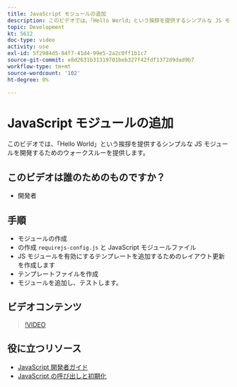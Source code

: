 ```yaml
---
title: JavaScript モジュールの追加
description: このビデオでは、「Hello World」という挨拶を提供するシンプルな JS モジュールを開発するためのウォークスルーを提供します。
topic: Development
kt: 5612
doc-type: video
activity: use
exl-id: 5f2984d5-84f7-41d4-99e5-2a2c0ff1b1c7
source-git-commit: e8d2631b31319701beb327f42fdf1372d9dad9b7
workflow-type: tm+mt
source-wordcount: '102'
ht-degree: 0%

---
```


# JavaScript モジュールの追加

このビデオでは、「Hello World」という挨拶を提供するシンプルな JS モジュールを開発するためのウォークスルーを提供します。

## このビデオは誰のためのものですか？

- 開発者

## 手順

- モジュールの作成
- の作成 `requirejs-config.js` と JavaScript モジュールファイル
- JS モジュールを有効にするテンプレートを追加するためのレイアウト更新を作成します
- テンプレートファイルを作成
- モジュールを追加し、テストします。

## ビデオコンテンツ

>[!VIDEO](https://video.tv.adobe.com/v/35790?quality=12&learn=on)

## 役に立つリソース

- [JavaScript 開発者ガイド](https://developer.adobe.com/commerce/frontend-core/javascript/)
- [JavaScript の呼び出しと初期化](https://developer.adobe.com/commerce/frontend-core/javascript/init/)
